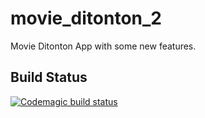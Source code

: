 # movie_ditonton_2

Movie Ditonton App with some new features.

## Build Status

[![Codemagic build status](https://api.codemagic.io/apps/633fa18a720e3c1598101f72/633fa18a720e3c1598101f71/status_badge.svg)](https://codemagic.io/apps/633fa18a720e3c1598101f72/633fa18a720e3c1598101f71/latest_build)
